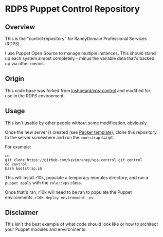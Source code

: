 # RDPS Puppet Control Repository

## Overview

This is the "control repository" for RaneyDomain Professional Services (RDPS).

I use Puppet Open Source to manage multiple instances.  This should stand up
each system almost completely - minus the variable data that's backed up via
other means.

## Origin

This code base was forked from [joshbeard/vps-control](https://www.github.com/joshbeard/vps-control) and modified for use in the RDPS environment.

## Usage

This isn't usable by other people without some modification, obviously.

Once the new server is created (see [Packer template](https://github.com/joshbeard/vps-packer)), clone this repository to the server somewhere and run the `bootstrap` script.

For example:

```shell
cd
git clone https://github.com/kevinraney/vps-control.git control
cd control
bash bootstrap.sh
```

This will install r10k, populate a temporary modules directory, and run a
`puppet apply` with the `role::vps` class.

Once that's ran, r10k will need to be ran to populate the Puppet environments:
`r10k deploy environment -pv`

## Disclaimer

This isn't the best example of what code should look like or how to architect
your Puppet modules and environments.
